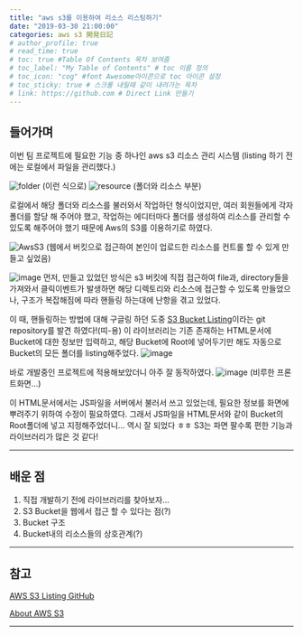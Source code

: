 ```yaml
---
title: "aws s3를 이용하여 리소스 리스팅하기"
date: "2019-03-30 21:00:00"
categories: aws s3 開発日記
# author_profile: true
# read_time: true
# toc: true #Table Of Contents 목차 보여줌
# toc_label: "My Table of Contents" # toc 이름 정의
# toc_icon: "cog" #font Awesome아이콘으로 toc 아이콘 설정
# toc_sticky: true # 스크롤 내릴때 같이 내려가는 목차
# link: https://github.com # Direct Link 만들기
---
```


## 들어가며

이번 팀 프로젝트에 필요한 기능 중 하나인 aws s3 리소스 관리 시스템
(listing 하기 전에는 로컬에서 파일을 관리했다.)

![folder](https://user-images.githubusercontent.com/33077726/55275514-abf1e780-532a-11e9-97a6-b8c4b51b9e09.png)
(이런 식으로)
![resource](https://user-images.githubusercontent.com/33077726/55275517-b0b69b80-532a-11e9-9a45-f83abb0b9483.png)
(폴더와 리소스 부분)

로컬에서 해당 폴더와 리소스를 불러와서 작업하던 형식이었지만, 여러 회원들에게 각자 폴더를 할당 해 주어야 했고,
작업하는 에디터마다 폴더를 생성하여 리소스를 관리할 수 있도록 해주어야 했기 때문에 Aws의 S3를 이용하기로 하였다.

![AwsS3](https://user-images.githubusercontent.com/33077726/55275614-fcb61000-532b-11e9-9063-dd32c1731af4.png)
(웹에서 버킷으로 접근하여 본인이 업로드한 리소스를 컨트롤 할 수 있게 만들고 싶었음)

![image](https://user-images.githubusercontent.com/33077726/55275652-75b56780-532c-11e9-964d-12937be29938.png)
먼저, 만들고 있었던 방식은 s3 버킷에 직접 접근하여 file과, directory들을 가져와서
클릭이벤트가 발생하면 해당 디렉토리와 리소스에 접근할 수 있도록 만들었으나, 구조가 복잡해짐에 따라
핸들링 하는대에 난항을 겪고 있었다.

이 때, 핸들링하는 방법에 대해 구글링 하던 도중 [S3 Bucket Listing](https://github.com/rufuspollock/s3-bucket-listing)이라는 git repository를 발견 하였다!(띠-용)
이 라이브러리는 기존 존재하는 HTML문서에 Bucket에 대한 정보만 입력하고, 해당 Bucket에 Root에 넣어두기만 해도
자동으로 Bucket의 모든 폴더를 listing해주었다.
![image](https://user-images.githubusercontent.com/33077726/55275706-47845780-532d-11e9-9518-9338379e5571.png)

바로 개발중인 프로젝트에 적용해보았더니 아주 잘 동작하였다.
![image](https://user-images.githubusercontent.com/33077726/55275719-7e5a6d80-532d-11e9-88e5-0d44b60113e4.png)
(비루한 프론트화면...)

이 HTML문서에서는 JS파일을 서버에서 불러서 쓰고 있었는데, 필요한 정보를 화면에 뿌려주기 위하여 수정이 필요하였다.
그래서 JS파일을 HTML문서와 같이 Bucket의 Root폴더에 넣고 지정해주었더니... 역시 잘 되었다 ㅎㅎ
S3는 파면 팔수록 편한 기능과 라이브러리가 많은 것 같다!

---

## 배운 점

1. 직접 개발하기 전에 라이브러리를 찾아보자...
2. S3 Bucket을 웹에서 접근 할 수 있다는 점(?)
3. Bucket 구조
4. Bucket내의 리소스들의 상호관계(?)

---

## 참고

[AWS S3 Listing GitHub](https://github.com/rufuspollock/s3-bucket-listing)

[About AWS S3](https://aws.amazon.com/ko/s3/)

---
